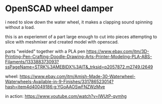 # OpenSCAD wheel damper

i need to slow down the water wheel, it makes a clapping sound spinning without a load.

this is an experiemnt of a part large enough to cut into pieces
attempting to slice with meshmixer and created model with openscad.

parts "welded" together with a PLA pen
https://www.ebay.com/itm/3D-Printing-Pen-Crafting-Doodle-Drawing-Arts-Printer-Modeling-PLA-ABS-Filaments/133388373093?ssPageName=STRK%3AMEBIDX%3AIT&_trksid=p2057872.m2749.l2649

wheel:
https://www.ebay.com/itm/Amish-Made-30-Waterwheel-Waterwheels-Available-in-9-Finishes/331786523014?hash=item4d40049186:g:YGoAAOSwFNZWzMve

in action: 
https://www.youtube.com/watch?v=IWUtP-qvmhg
